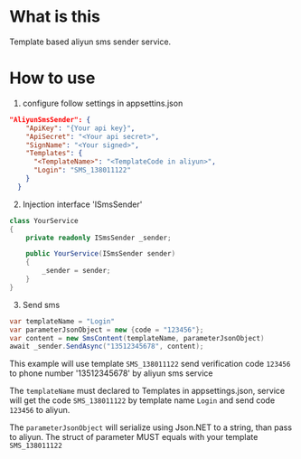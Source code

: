 ﻿# What is this

Template based aliyun sms sender service.

# How to use

1. configure follow settings in appsettins.json
```json
"AliyunSmsSender": {
    "ApiKey": "{Your api key}",
    "ApiSecret": "<Your api secret>",
    "SignName": "<Your signed>",
    "Templates": {
      "<TemplateName>": "<TemplateCode in aliyun>",
      "Login": "SMS_138011122"
    }
  }
```

2. Injection interface 'ISmsSender'
```C#
class YourService
{
    private readonly ISmsSender _sender;

    public YourService(ISmsSender sender)
    {
        _sender = sender;
    }
}
```

3. Send sms
```C#
var templateName = "Login"
var parameterJsonObject = new {code = "123456"};
var content = new SmsContent(templateName, parameterJsonObject)
await _sender.SendAsync("13512345678", content);
```

This example will use template `SMS_138011122` send verification code `123456` to 
phone number '13512345678' by aliyun sms service


The `templateName` must declared to Templates in appsettings.json,
service will get the code `SMS_138011122` by template name `Login` and send
code `123456` to aliyun.

The `parameterJsonObject` will serialize using Json.NET to a string,
than pass to aliyun. The struct of parameter MUST equals with your template `SMS_138011122`
